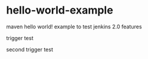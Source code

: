 # hello-world-example
maven hello world! example to test jenkins 2.0 features

trigger test

second trigger test
